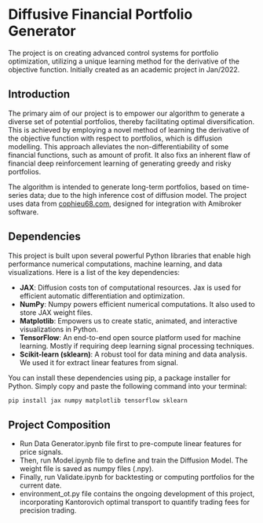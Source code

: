 # Diffusive Financial Portfolio Generator

The project is on creating advanced control systems for portfolio optimization, utilizing a unique learning method for the derivative of the objective function. Initially created as an academic project in Jan/2022. 

## Introduction
The primary aim of our project is to empower our algorithm to generate a diverse set of potential portfolios, thereby facilitating optimal diversification. This is achieved by employing a novel method of learning the derivative of the objective function with respect to portfolios, which is diffusion modelling. This approach alleviates the non-differentiability of some financial functions, such as amount of profit. It also fixs an inherent flaw of financial deep reinforcement learning of generating greedy and risky portfolios.

The algorithm is intended to generate long-term portfolios, based on time-series data; due to the high inference cost of diffusion model. The project uses data from [cophieu68.com](http://cophieu68.com), designed for integration with Amibroker software.

## Dependencies

This project is built upon several powerful Python libraries that enable high performance numerical computations, machine learning, and data visualizations. Here is a list of the key dependencies:

- **JAX**: Diffusion costs ton of computational resources. Jax is used for efficient automatic differentiation and optimization.
- **NumPy**: Numpy powers efficient numerical computations. It also used to store JAX weight files.
- **Matplotlib**: Empowers us to create static, animated, and interactive visualizations in Python.
- **TensorFlow**: An end-to-end open source platform used for machine learning. Mostly if requiring deep learning signal processing techniques.
- **Scikit-learn (sklearn)**: A robust tool for data mining and data analysis. We used it for extract linear features from signal.

You can install these dependencies using pip, a package installer for Python. Simply copy and paste the following command into your terminal:

```bash
pip install jax numpy matplotlib tensorflow sklearn
```

## Project Composition
- Run Data Generator.ipynb file first to pre-compute linear features for price signals.
- Then, run Model.ipynb file to define and train the Diffusion Model. The weight file is saved as numpy files (.npy).
- Finally, run Validate.ipynb for backtesting or computing portfolios for the current date.
- environment_ot.py file contains the ongoing development of this project, incorporating Kantorovich optimal transport to quantify trading fees for precision trading.
